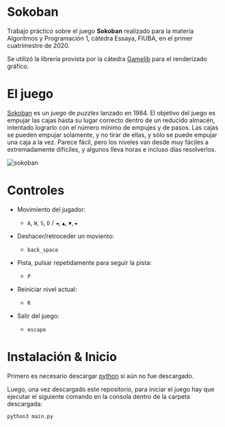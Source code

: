 # Sokoban

Trabajo práctico sobre el juego **Sokoban** realizado para la matería Algoritmos y Programación 1, cátedra Essaya, FIUBA, en el primer cuatrimestre de 2020.

Se utilizó la librería provista por la cátedra [Gamelib](https://github.com/dessaya/python-gamelib) para el renderizado gráfico.

# El juego

[Sokoban](https://es.wikipedia.org/wiki/Sokoban) es un juego de *puzzles* lanzado en 1984. El objetivo del juego es empujar las cajas hasta su lugar correcto dentro de un reducido almacén, intentado lograrlo con el número mínimo de empujes y de pasos. Las cajas se pueden empujar solamente, y no tirar de ellas, y sólo se puede empujar una caja a la vez. Parece fácil, pero los niveles van desde muy fáciles a extremadamente difíciles, y algunos lleva horas e incluso días resolverlos.

![sokoban](https://github.com/user-attachments/assets/46eb26dd-3410-4f00-8f7b-caa37197422d)

# Controles

- Movimiento del jugador:
    - `A`, `W`, `S`, `D` / `◄`, `▲`, `▼`, `►`

- Deshacer/retroceder un moviento:
    - `back_space`

- Pista, pulsar repetidamente para seguir la pista:
    - `P`

- Reiniciar nivel actual:
    - `R`

- Salir del juego:
    - `escape`

# Instalación & Inicio

Primero es necesario descargar [python](https://www.python.org/downloads/) si aún no fue descargado.

Luego, una vez descargado este repositorio, para iniciar el juego hay que ejecutar el siguiente comando en la consola dentro de la carpeta descargada:

```
python3 main.py
```
